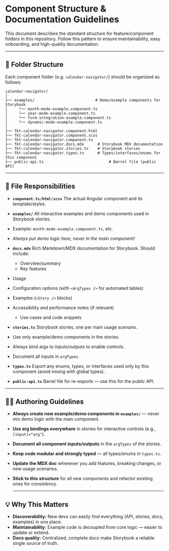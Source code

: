 # Component Structure & Documentation Guidelines

This document describes the standard structure for feature/component folders in this repository.
Follow this pattern to ensure maintainability, easy onboarding, and high-quality documentation.

---

## 📁 Folder Structure

Each component folder (e.g. `calendar-navigator/`) should be organized as follows:

```
calendar-navigator/
│
├── examples/                           # Demo/example components for Storybook
│     └── month-mode-example.component.ts
│     └── year-mode-example.component.ts
│     └── form-integration-example.component.ts
│     └── dynamic-mode-example.component.ts
│
├── fkt-calendar-navigator.component.html
├── fkt-calendar-navigator.component.scss
├── fkt-calendar-navigator.component.ts
├── fkt-calendar-navigator.docs.mdx      # Storybook MDX documentation
├── fkt-calendar-navigator.stories.ts    # Storybook stories
├── fkt-calendar-navigator.types.ts      # Types/interfaces/enums for this component
├── public-api.ts                             # Barrel file (public API)
```

---

## 📖 File Responsibilities

- **`component.ts/html/scss`**
  The actual Angular component and its template/styles.

- **`examples/`**
  All interactive examples and demo components used in Storybook stories.
- Example: `month-mode-example.component.ts`, etc.
- *Always put demo logic here, never in the main component!*

- **`docs.mdx`**
  Rich Markdown/MDX documentation for Storybook.
  Should include:
	- Overview/summary
	- Key features
- Usage
- Configuration options (with `<ArgTypes />` for automated tables)
- Examples (`<Story />` blocks)
- Accessibility and performance notes (if relevant)
	- Use cases and code snippets

- **`stories.ts`**
  Storybook stories, one per main usage scenario.
- Use only example/demo components in the stories.
- Always bind args to inputs/outputs to enable controls.
- Document all inputs in `argTypes`.

- **`types.ts`**
  Export any enums, types, or interfaces used only by this component (avoid mixing with global types).

- **`public-api.ts`**
  Barrel file for re-exports — use this for the public API.

---

## 🧑‍💻 Authoring Guidelines

- **Always create new example/demo components in `examples/`** — never mix demo logic with the main component.
- **Use arg bindings everywhere** in stories for interactive controls (e.g., `[input]="arg"`).
- **Document all component inputs/outputs** in the `argTypes` of the stories.
- **Keep code modular and strongly typed** — all types/enums in `types.ts`.
- **Update the MDX doc** whenever you add features, breaking changes, or new usage scenarios.
- **Stick to this structure** for all new components and refactor existing ones for consistency.

  ---

## 💡 Why This Matters

- **Discoverability:** New devs can easily find everything (API, stories, docs, examples) in one place.
- **Maintainability:** Example code is decoupled from core logic — easier to update or extend.
- **Docs quality:** Centralized, complete docs make Storybook a reliable single source of truth.
